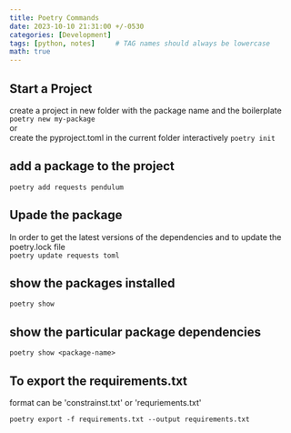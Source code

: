 ```yaml
---
title: Poetry Commands
date: 2023-10-10 21:31:00 +/-0530
categories: [Development]
tags: [python, notes]     # TAG names should always be lowercase
math: true
---
```

 
 ## Start a Project

create a project in new folder with the package name and the boilerplate  
`poetry new my-package`  
or  
create the pyproject.toml in the current folder interactively
`poetry init`  

## add a package to the project  
`poetry add requests pendulum`  

## Upade the package

In order to get the latest versions of the dependencies and to update the poetry.lock file  
`poetry update requests toml`  

## show the packages installed
`poetry show`

## show the particular package dependencies
`poetry show <package-name>` 

## To export the requirements.txt  
format can be 'constrainst.txt' or 'requriements.txt'

`poetry export -f requirements.txt --output requirements.txt`




